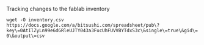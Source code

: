 Tracking changes to the fablab inventory

`wget -O inventory.csv https://docs.google.com/a/bitsushi.com/spreadsheet/pub\?key\=0AtIlZyLn99e6dGRleUJTY043a3FucUhFUVVBYTdxS3c\&single\=true\&gid\=0\&output\=csv`

